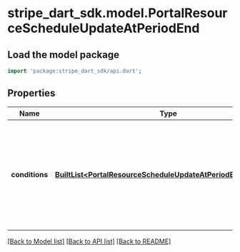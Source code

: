 # stripe_dart_sdk.model.PortalResourceScheduleUpdateAtPeriodEnd

## Load the model package
```dart
import 'package:stripe_dart_sdk/api.dart';
```

## Properties
Name | Type | Description | Notes
------------ | ------------- | ------------- | -------------
**conditions** | [**BuiltList&lt;PortalResourceScheduleUpdateAtPeriodEndCondition&gt;**](PortalResourceScheduleUpdateAtPeriodEndCondition.md) | List of conditions. When any condition is true, an update will be scheduled at the end of the current period. | 

[[Back to Model list]](../README.md#documentation-for-models) [[Back to API list]](../README.md#documentation-for-api-endpoints) [[Back to README]](../README.md)


